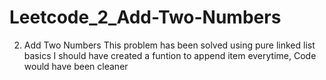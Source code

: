 # Leetcode_2_Add-Two-Numbers
2. Add Two Numbers
This problem has been solved using pure linked list basics
I should have created a funtion to append item everytime, Code would have been cleaner
